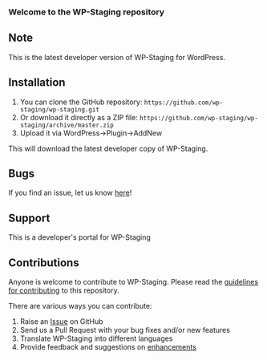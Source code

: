 ### Welcome to the WP-Staging repository

## Note ##

This is the latest developer version of WP-Staging for WordPress. 

## Installation ##

1. You can clone the GitHub repository: `https://github.com/wp-staging/wp-staging.git`
2. Or download it directly as a ZIP file: `https://github.com/wp-staging/wp-staging/archive/master.zip`
3. Upload it via WordPress->Plugin->AddNew

This will download the latest developer copy of WP-Staging.

## Bugs ##
If you find an issue, let us know [here](https://github.com/wp-staging/wp-staging/issues?state=open)!

## Support ##
This is a developer's portal for WP-Staging

## Contributions ##
Anyone is welcome to contribute to WP-Staging. Please read the [guidelines for contributing](https://github.com/wp-staging/wp-staging/blob/master/CONTRIBUTING.md) to this repository.

There are various ways you can contribute:

1. Raise an [Issue](https://github.com/wp-staging/wp-staging/issues) on GitHub
2. Send us a Pull Request with your bug fixes and/or new features
3. Translate WP-Staging into different languages
4. Provide feedback and suggestions on [enhancements](https://github.com/wp-staging/wp-staging/issues?direction=desc&labels=Enhancement&page=1&sort=created&state=open)

